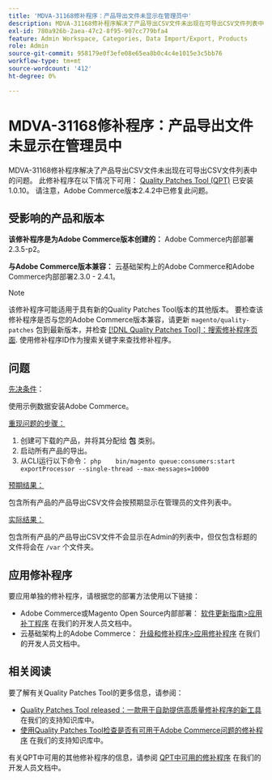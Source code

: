 ```yaml
---
title: 'MDVA-31168修补程序：产品导出文件未显示在管理员中'
description: MDVA-31168修补程序解决了产品导出CSV文件未出现在可导出CSV文件列表中的问题。 安装[Quality Patches Tool (QPT)](https://devdocs.magento.com/guides/v2.4/comp-mgr/patching.html#mqp) 1.0.10后，即可使用此修补程序。 请注意，Adobe Commerce版本2.4.2中已修复此问题。
exl-id: 780a926b-2aea-47c2-8f95-907cc779bfa4
feature: Admin Workspace, Categories, Data Import/Export, Products
role: Admin
source-git-commit: 958179e0f3efe08e65ea8b0c4c4e1015e3c5bb76
workflow-type: tm+mt
source-wordcount: '412'
ht-degree: 0%

---
```


# MDVA-31168修补程序：产品导出文件未显示在管理员中

MDVA-31168修补程序解决了产品导出CSV文件未出现在可导出CSV文件列表中的问题。 此修补程序在以下情况下可用： [Quality Patches Tool (QPT)](https://devdocs.magento.com/guides/v2.4/comp-mgr/patching.html#mqp) 已安装1.0.10。 请注意，Adobe Commerce版本2.4.2中已修复此问题。

## 受影响的产品和版本

**该修补程序是为Adobe Commerce版本创建的：** Adobe Commerce内部部署2.3.5-p2。

**与Adobe Commerce版本兼容：** 云基础架构上的Adobe Commerce和Adobe Commerce内部部署2.3.0 - 2.4.1。

>[!NOTE]
>
>该修补程序可能适用于具有新的Quality Patches Tool版本的其他版本。 要检查该修补程序是否与您的Adobe Commerce版本兼容，请更新 `magento/quality-patches` 包到最新版本，并检查 [[!DNL Quality Patches Tool]：搜索修补程序页面](https://devdocs.magento.com/quality-patches/tool.html#patch-grid). 使用修补程序ID作为搜索关键字来查找修补程序。

## 问题

<u>先决条件</u>：

使用示例数据安装Adobe Commerce。

<u>重现问题的步骤：</u>

1. 创建可下载的产品，并将其分配给 **包** 类别。
1. 启动所有产品的导出。
1. 从CLI运行以下命令：    ```php    bin/magento queue:consumers:start exportProcessor --single-thread --max-messages=10000    ```

<u>预期结果：</u>

包含所有产品的产品导出CSV文件会按预期显示在管理员的文件列表中。

<u>实际结果：</u>

包含所有产品的产品导出CSV文件不会显示在Admin的列表中，但仅包含标题的文件将会在 `/var` 个文件夹。

## 应用修补程序

要应用单独的修补程序，请根据您的部署方法使用以下链接：

* Adobe Commerce或Magento Open Source内部部署： [软件更新指南>应用补丁程序](https://devdocs.magento.com/guides/v2.4/comp-mgr/patching/mqp.html) 在我们的开发人员文档中。
* 云基础架构上的Adobe Commerce： [升级和修补程序>应用修补程序](https://devdocs.magento.com/cloud/project/project-patch.html) 在我们的开发人员文档中。

## 相关阅读

要了解有关Quality Patches Tool的更多信息，请参阅：

* [Quality Patches Tool released：一款用于自助提供高质量修补程序的新工具](/help/announcements/adobe-commerce-announcements/magento-quality-patches-released-new-tool-to-self-serve-quality-patches.md) 在我们的支持知识库中。
* [使用Quality Patches Tool检查是否有可用于Adobe Commerce问题的修补程序](/help/support-tools/patches-available-in-qpt-tool/check-patch-for-magento-issue-with-magento-quality-patches.md) 在我们的支持知识库中。

有关QPT中可用的其他修补程序的信息，请参阅 [QPT中可用的修补程序](https://devdocs.magento.com/quality-patches/tool.html#patch-grid) 在我们的开发人员文档中。
